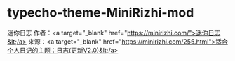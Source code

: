# typecho-theme-MiniRizhi-mod
迷你日志  作者：&lt;a target="_blank" href="https://minirizhi.com/">迷你日志&lt;/a> 来源：&lt;a target="_blank" href="https://minirizhi.com/255.html">适合个人日记的主题：日志(更新V2.0)&lt;/a>
